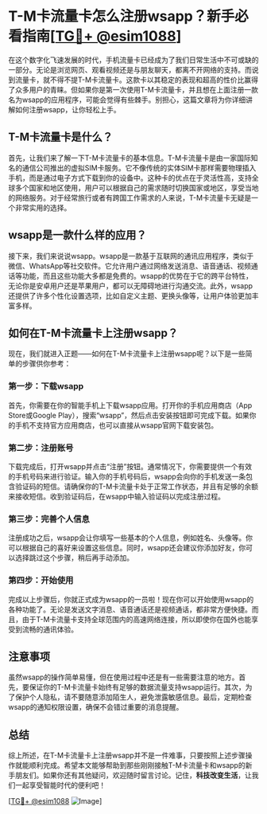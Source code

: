 # T-M卡流量卡怎么注册wsapp？新手必看指南[[TG💪+ @esim1088](https://t.me/s/esim1088)]

在这个数字化飞速发展的时代，手机流量卡已经成为了我们日常生活中不可或缺的一部分。无论是浏览网页、观看视频还是与朋友聊天，都离不开网络的支持。而说到流量卡，就不得不提T-M卡流量卡。这款卡以其稳定的表现和超高的性价比赢得了众多用户的青睐。但如果你是第一次使用T-M卡流量卡，并且想在上面注册一款名为wsapp的应用程序，可能会觉得有些棘手。别担心，这篇文章将为你详细讲解如何注册wsapp，让你轻松上手。

## T-M卡流量卡是什么？

首先，让我们来了解一下T-M卡流量卡的基本信息。T-M卡流量卡是由一家国际知名的通信公司推出的虚拟SIM卡服务。它不像传统的实体SIM卡那样需要物理插入手机，而是通过电子方式下载到你的设备中。这种卡的优点在于灵活性高，支持全球多个国家和地区使用，用户可以根据自己的需求随时切换国家或地区，享受当地的网络服务。对于经常旅行或者有跨国工作需求的人来说，T-M卡流量卡无疑是一个非常实用的选择。

## wsapp是一款什么样的应用？

接下来，我们来说说wsapp。wsapp是一款基于互联网的通讯应用程序，类似于微信、WhatsApp等社交软件。它允许用户通过网络发送消息、语音通话、视频通话等功能，而且这些功能大多都是免费的。wsapp的优势在于它的跨平台特性，无论你是安卓用户还是苹果用户，都可以无障碍地进行沟通交流。此外，wsapp还提供了许多个性化设置选项，比如自定义主题、更换头像等，让用户体验更加丰富多样。

## 如何在T-M卡流量卡上注册wsapp？

现在，我们就进入正题——如何在T-M卡流量卡上注册wsapp呢？以下是一些简单的步骤供你参考：

### 第一步：下载wsapp

首先，你需要在你的智能手机上下载wsapp应用。打开你的手机应用商店（App Store或Google Play），搜索“wsapp”，然后点击安装按钮即可完成下载。如果你的手机不支持官方应用商店，也可以直接从wsapp官网下载安装包。

### 第二步：注册账号

下载完成后，打开wsapp并点击“注册”按钮。通常情况下，你需要提供一个有效的手机号码来进行验证。输入你的手机号码后，wsapp会向你的手机发送一条包含验证码的短信。请确保你的T-M卡流量卡处于正常工作状态，并且有足够的余额来接收短信。收到验证码后，在wsapp中输入验证码以完成注册过程。

### 第三步：完善个人信息

注册成功之后，wsapp会让你填写一些基本的个人信息，例如姓名、头像等。你可以根据自己的喜好来设置这些信息。同时，wsapp还会建议你添加好友，你可以选择跳过这个步骤，稍后再手动添加。

### 第四步：开始使用

完成以上步骤后，你就正式成为wsapp的一员啦！现在你可以开始使用wsapp的各种功能了。无论是发送文字消息、语音通话还是视频通话，都非常方便快捷。而且，由于T-M卡流量卡支持全球范围内的高速网络连接，所以即使你在国外也能享受到流畅的通讯体验。

## 注意事项

虽然wsapp的操作简单易懂，但在使用过程中还是有一些需要注意的地方。首先，要保证你的T-M卡流量卡始终有足够的数据流量支持wsapp运行。其次，为了保护个人隐私，请不要随意添加陌生人，避免泄露敏感信息。最后，定期检查wsapp的通知权限设置，确保不会错过重要的消息提醒。

## 总结

综上所述，在T-M卡流量卡上注册wsapp并不是一件难事，只要按照上述步骤操作就能顺利完成。希望本文能够帮助到那些刚刚接触T-M卡流量卡和wsapp的新手朋友们。如果你还有其他疑问，欢迎随时留言讨论。记住，**科技改变生活**，让我们一起享受智能时代的便利吧！

[[TG💪+ @esim1088](https://t.me/s/esim1088) ![Image](https://i.postimg.cc/4NQfJmqS/Snipaste-2025-05-13-00-14-12.png)]